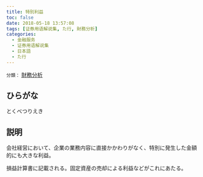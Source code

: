 ```yaml
---
title: 特別利益
toc: false
date: 2018-05-18 13:57:08
tags: [证券用语解说集, た行, 財務分析]
categories:
  - 金融服务
  - 证券用语解说集
  - 日本語
  - た行
---
```


`分類：` [財務分析](/tags/財務分析/)

## ひらがな

とくべつりえき

## 説明

会社経営において、企業の業務内容に直接かかわりがなく、特別に発生した金額的にも大きな利益。

損益計算書に記載される。固定資産の売却による利益などがこれにあたる。
